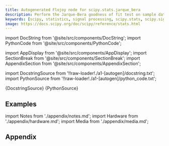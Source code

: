 ```yaml
---
title: Autogenerated Flojoy node for scipy.stats.jarque_bera
description: Perform the Jarque-Bera goodness of fit test on sample data. The Jarque-Bera test tests whether the sample data has the skewness and kurtosis matching a normal distribution.  Note that this test only works for a large enough number of data samples (>2000) as the test statistic asymptotically has a Chi-squared distribution with 2 degrees of freedom.
keywords: [scipy, statistics, signal processing, scipy.stats, scipy.signal, scipy.stats.jarque_bera]
image: https://docs.scipy.org/doc/scipy/reference/stats.html
---
```


[//]: # (Custom component imports)

import DocString from '@site/src/components/DocString';
import PythonCode from '@site/src/components/PythonCode';

import AppDisplay from '@site/src/components/AppDisplay';
import SectionBreak from '@site/src/components/SectionBreak';
import AppendixSection from '@site/src/components/AppendixSection';

[//]: # (Docstring)

import DocstringSource from '!!raw-loader!./a1-[autogen]/docstring.txt';
import PythonSource from '!!raw-loader!./a1-[autogen]/python_code.txt';


<DocString>{DocstringSource}</DocString>
<PythonCode GLink='SCIPY/stats/JARQUE_BERA/JARQUE_BERA.py'>{PythonSource}</PythonCode>


<SectionBreak />

    

[//]: # (Examples)

## Examples

<AppDisplay 
  GLink='SCIPY/stats/JARQUE_BERA'
  nodeLabel='JARQUE_BERA'>
</AppDisplay>

<SectionBreak />

    

[//]: # (Appendix)

import Notes from './appendix/notes.md';
import Hardware from './appendix/hardware.md';
import Media from './appendix/media.md';

## Appendix

<AppendixSection index={0} folderPath='nodes/SCIPY/stats/JARQUE_BERA/appendix/'><Notes /></AppendixSection>
<AppendixSection index={1} folderPath='nodes/SCIPY/stats/JARQUE_BERA/appendix/'><Hardware /></AppendixSection>
<AppendixSection index={2} folderPath='nodes/SCIPY/stats/JARQUE_BERA/appendix/'><Media /></AppendixSection>


